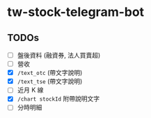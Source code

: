# tw-stock-telegram-bot

## TODOs
- [ ] 盤後資料 (融資券, 法人買賣超)
- [ ] 營收
- [x] `/text_otc` (帶文字說明)
- [x] `/text_tse` (帶文字說明)
- [ ] 近月 K 線
- [x] `/chart stockId` 附帶說明文字
- [ ] 分時明細
